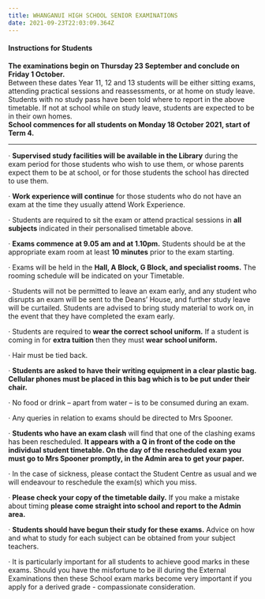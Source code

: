 ```yaml
---
title: WHANGANUI HIGH SCHOOL SENIOR EXAMINATIONS
date: 2021-09-23T22:03:09.364Z
---
```


#### Instructions for Students  
**The examinations begin on Thursday 23 September and conclude on Friday 1 October.**  
Between these dates Year 11, 12 and 13 students will be either sitting exams, attending practical sessions and reassessments, or at home on study leave. Students with no study pass have been told where to report in the above timetable. If not at school while on study leave, students are expected to be in their own homes.  
**School commences for all students on Monday 18 October 2021, start of Term 4.**

____
  
 
·         **Supervised study facilities will be available in the Library** during the exam period for those students who wish to use them, or whose parents expect them to be at school, or for those students the school has directed to use them.
 
·         **Work experience will continue** for those students who do not have an exam at the time they usually attend Work Experience.
 
·         Students are required to sit the exam or attend practical sessions in **all subjects** indicated in their personalised timetable above.
 
·         **Exams commence at 9.05 am and at 1.10pm.** Students should be at the appropriate exam room at least **10 minutes** prior to the exam starting.
 
·         Exams will be held in the **Hall, A Block, G Block, and specialist rooms.** The rooming schedule will be indicated on your Timetable.
 
·         Students will not be permitted to leave an exam early, and any student who disrupts an exam will be sent to the Deans’ House, and further study leave will be curtailed. Students are advised to bring study material to work on, in the event that they have completed the exam early.
 
·         Students are required to **wear the correct school uniform.** If a student is coming in for **extra tuition** then they must **wear school uniform.**
 
·         Hair must be tied back.
 
·         **Students are asked to have their writing equipment in a clear plastic bag. Cellular phones must be placed in this bag which is to be put under their chair.**
 
·         No food or drink – apart from water – is to be consumed during an exam.
 
·         Any queries in relation to exams should be directed to Mrs Spooner.
 
·         **Students who have an exam clash** will find that one of the clashing exams has been rescheduled. **It appears with a Q in front of the code on the individual student timetable. On the day of the rescheduled exam you must go to Mrs Spooner promptly, in the Admin area to get your paper.**
 
·         In the case of sickness, please contact the Student Centre as usual and we will endeavour to reschedule the exam(s) which you miss.
 
·         **Please check your copy of the timetable daily.** If you make a mistake about timing **please come straight into school and report to the Admin area.**
 
·         **Students should have begun their study for these exams.** Advice on how and what to study for each subject can be obtained from your subject teachers.
 
·         It is particularly important for all students to achieve good marks in these exams. Should you have the misfortune to be ill during the External Examinations then these School exam marks become very important if you apply for a derived grade - compassionate consideration.  

  	

